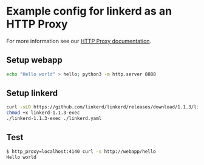 # Example config for linkerd as an HTTP Proxy

For more information see our
[HTTP Proxy documentation](https://linkerd.io/getting-started/http-proxy/).

## Setup webapp

```bash
echo "Hello world" > hello; python3 -m http.server 8888
```

## Setup linkerd

```bash
curl -sLO https://github.com/linkerd/linkerd/releases/download/1.1.3/linkerd-1.1.3-exec
chmod +x linkerd-1.1.3-exec
./linkerd-1.1.3-exec ./linkerd.yaml
```

## Test

```bash
$ http_proxy=localhost:4140 curl -s http://webapp/hello
Hello world
```
